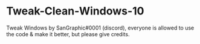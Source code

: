 # Tweak-Clean-Windows-10
Tweak Windows by SanGraphic#0001 (discord), everyone is allowed to use the code &amp; make it better, but please give credits.

